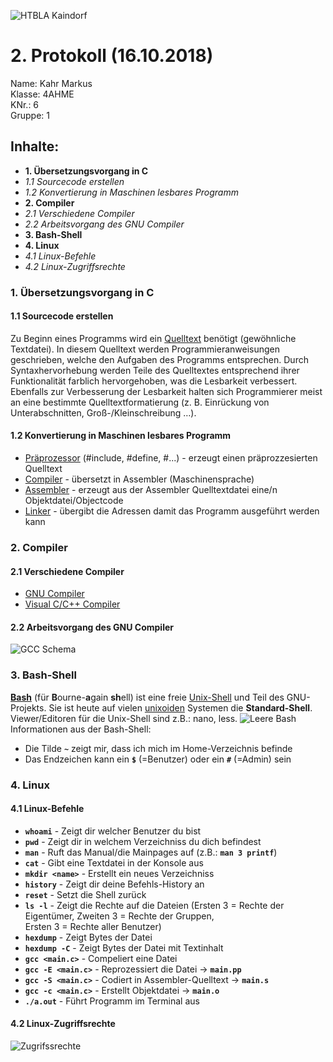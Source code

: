 ![HTBLA Kaindorf](https://upload.wikimedia.org/wikipedia/commons/thumb/3/30/HTL_Kaindorf_Logo.svg/1200px-HTL_Kaindorf_Logo.svg.png)

# 2. Protokoll (16.10.2018)
Name: Kahr Markus  
Klasse: 4AHME  
KNr.: 6  
Gruppe: 1  

## Inhalte:  

* **1. Übersetzungsvorgang in C**  
* *1.1 Sourcecode erstellen*
* *1.2 Konvertierung in Maschinen lesbares Programm*
* **2. Compiler**
 * *2.1 Verschiedene Compiler*  
 * *2.2 Arbeitsvorgang des GNU Compiler* 
* **3. Bash-Shell**
* **4. Linux**
 * *4.1 Linux-Befehle* 
 * *4.2 Linux-Zugriffsrechte* 
  
### 1. Übersetzungsvorgang in C

#### 1.1 Sourcecode erstellen
  
  Zu Beginn eines Programms wird ein [Quelltext] benötigt (gewöhnliche Textdatei).
  In diesem Quelltext werden Programmieranweisungen geschrieben, welche den Aufgaben des Programms entsprechen.
  Durch Syntaxhervorhebung werden Teile des Quelltextes entsprechend ihrer Funktionalität farblich hervorgehoben, was die Lesbarkeit
  verbessert. Ebenfalls zur Verbesserung der Lesbarkeit halten sich Programmierer meist an eine bestimmte Quelltextformatierung
  (z. B. Einrückung von Unterabschnitten, Groß-/Kleinschreibung …). 

#### 1.2 Konvertierung in Maschinen lesbares Programm

* [Präprozessor] (#include, #define, #...) - erzeugt einen präprozzesierten Quelltext  
* [Compiler] - übersetzt in Assembler (Maschinensprache)  
* [Assembler] - erzeugt aus der Assembler Quelltextdatei eine/n Objektdatei/Objectcode  
* [Linker] - übergibt die Adressen damit das Programm ausgeführt werden kann

### 2. Compiler

#### 2.1 Verschiedene Compiler

* [GNU Compiler]  
* [Visual C/C++ Compiler]  


#### 2.2 Arbeitsvorgang des GNU Compiler

![GCC Schema](https://upload.wikimedia.org/wikipedia/commons/thumb/4/41/GCC_Schema.svg/600px-GCC_Schema.svg.png)

### 3. Bash-Shell

**[Bash]** (für **B**ourne-**a**gain **sh**ell) ist eine freie [Unix-Shell] und Teil des GNU-Projekts. Sie ist heute auf vielen [unixoiden] Systemen die **Standard-Shell**. Viewer/Editoren für die Unix-Shell sind z.B.: nano, less.
![Leere Bash](https://hosting.1und1.de/digitalguide/fileadmin/DigitalGuide/Screenshots/ubuntu-bash.png)  
Informationen aus der Bash-Shell:
* Die Tilde **```~```** zeigt mir, dass ich mich im Home-Verzeichnis befinde  
* Das Endzeichen kann ein **```$```** (=Benutzer) oder ein **```#```** (=Admin) sein  

### 4. Linux

#### 4.1 Linux-Befehle

* **```whoami```** - Zeigt dir welcher Benutzer du bist
* **```pwd```** - Zeigt dir in welchem Verzeichniss du dich befindest
* **```man```** - Ruft das Manual/die Mainpages auf (z.B.: **```man 3 printf```**)
* **```cat```** - Gibt eine Textdatei in der Konsole aus
* **```mkdir <name>```** - Erstellt ein neues Verzeichniss
* **```history```** - Zeigt dir deine Befehls-History an  
* **```reset```** - Setzt die Shell zurück
* **```ls -l```** - Zeigt die Rechte auf die Dateien (Ersten 3 = Rechte der Eigentümer, Zweiten 3 = Rechte der Gruppen,  
Ersten 3 = Rechte aller Benutzer)  
* **```hexdump```** - Zeigt Bytes der Datei  
* **```hexdump -C```** - Zeigt Bytes der Datei mit Textinhalt  
* **```gcc <main.c>```** - Compeliert eine Datei  
* **```gcc -E <main.c>```** - Reprozessiert die Datei -> **```main.pp```**  
* **```gcc -S <main.c>```** - Codiert in Assembler-Quelltext -> **```main.s```**
* **```gcc -c <main.c>```** - Erstellt Objektdatei -> **```main.o```**
* **```./a.out```** - Führt Programm im Terminal aus  

#### 4.2 Linux-Zugriffsrechte

![Zugrifssrechte](http://www.easylinux.de/Artikel/ausgabe/2003/09/071-guru-chmod/rwx-grafix_s.jpg)


[Quelltext]: https://de.wikipedia.org/wiki/Quelltext
[GNU Compiler]: https://de.wikipedia.org/wiki/GNU_Compiler_Collection
[Visual C/C++ Compiler]: https://de.wikipedia.org/wiki/Visual_C%2B%2B
[Bash]: https://de.wikipedia.org/wiki/Bash_(Shell)
[Unix-Shell]: https://de.wikipedia.org/wiki/Unix-Shell
[GNU-Projekts]: https://de.wikipedia.org/wiki/GNU-Projekt
[unixoiden]: https://de.wikipedia.org/wiki/Unixoides_System
[Präprozessor]: https://de.wikipedia.org/wiki/C-Pr%C3%A4prozessor
[Compiler]: https://de.wikipedia.org/wiki/Compiler
[Assembler]: https://de.wikipedia.org/wiki/Assembler_(Informatik)
[Linker]: https://de.wikipedia.org/wiki/Linker_(Computerprogramm)

